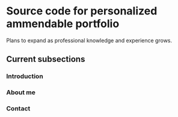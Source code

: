 # Source code for personalized ammendable portfolio
Plans to expand as professional knowledge and experience grows.

## Current subsections
### Introduction
### About me
### Contact



